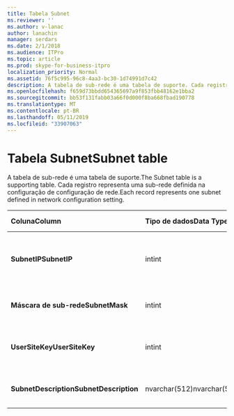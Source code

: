 ```yaml
---
title: Tabela Subnet
ms.reviewer: ''
ms.author: v-lanac
author: lanachin
manager: serdars
ms.date: 2/1/2018
ms.audience: ITPro
ms.topic: article
ms.prod: skype-for-business-itpro
localization_priority: Normal
ms.assetid: 76f5c995-96c8-4aa3-bc30-1d74991d7c42
description: A tabela de sub-rede é uma tabela de suporte. Cada registro representa uma sub-rede definida na configuração de configuração de rede.
ms.openlocfilehash: f659d73bbdd654365697a9f853fbb48162e1bba2
ms.sourcegitcommit: bb53f131fabb03a66f0d000f8ba668fbad190778
ms.translationtype: MT
ms.contentlocale: pt-BR
ms.lasthandoff: 05/11/2019
ms.locfileid: "33907063"
---
```

# <a name="subnet-table"></a><span data-ttu-id="3ba7f-104">Tabela Subnet</span><span class="sxs-lookup"><span data-stu-id="3ba7f-104">Subnet table</span></span>
 
<span data-ttu-id="3ba7f-105">A tabela de sub-rede é uma tabela de suporte.</span><span class="sxs-lookup"><span data-stu-id="3ba7f-105">The Subnet table is a supporting table.</span></span> <span data-ttu-id="3ba7f-106">Cada registro representa uma sub-rede definida na configuração de configuração de rede.</span><span class="sxs-lookup"><span data-stu-id="3ba7f-106">Each record represents one subnet defined in network configuration setting.</span></span>
  
|<span data-ttu-id="3ba7f-107">**Coluna**</span><span class="sxs-lookup"><span data-stu-id="3ba7f-107">**Column**</span></span>|<span data-ttu-id="3ba7f-108">**Tipo de dados**</span><span class="sxs-lookup"><span data-stu-id="3ba7f-108">**Data Type**</span></span>|<span data-ttu-id="3ba7f-109">**Chave/índice**</span><span class="sxs-lookup"><span data-stu-id="3ba7f-109">**Key/Index**</span></span>|<span data-ttu-id="3ba7f-110">**Detalhes**</span><span class="sxs-lookup"><span data-stu-id="3ba7f-110">**Details**</span></span>|
|:-----|:-----|:-----|:-----|
|<span data-ttu-id="3ba7f-111">**SubnetIP**</span><span class="sxs-lookup"><span data-stu-id="3ba7f-111">**SubnetIP**</span></span> <br/> |<span data-ttu-id="3ba7f-112">int</span><span class="sxs-lookup"><span data-stu-id="3ba7f-112">int</span></span>  <br/> |<span data-ttu-id="3ba7f-113">Primária, estrangeira</span><span class="sxs-lookup"><span data-stu-id="3ba7f-113">Primary, Foreign</span></span>  <br/> |<span data-ttu-id="3ba7f-114">Representação de inteiro para o IP da sub-rede.</span><span class="sxs-lookup"><span data-stu-id="3ba7f-114">Integer representation for the subnet IP.</span></span>  <br/> |
|<span data-ttu-id="3ba7f-115">**Máscara de sub-rede**</span><span class="sxs-lookup"><span data-stu-id="3ba7f-115">**SubnetMask**</span></span> <br/> |<span data-ttu-id="3ba7f-116">int</span><span class="sxs-lookup"><span data-stu-id="3ba7f-116">int</span></span>  <br/> ||<span data-ttu-id="3ba7f-117">Máscara de sub-rede.</span><span class="sxs-lookup"><span data-stu-id="3ba7f-117">Subnet mask.</span></span>  <br/> |
|<span data-ttu-id="3ba7f-118">**UserSiteKey**</span><span class="sxs-lookup"><span data-stu-id="3ba7f-118">**UserSiteKey**</span></span> <br/> |<span data-ttu-id="3ba7f-119">int</span><span class="sxs-lookup"><span data-stu-id="3ba7f-119">int</span></span>  <br/> |<span data-ttu-id="3ba7f-120">Externa</span><span class="sxs-lookup"><span data-stu-id="3ba7f-120">Foreign</span></span>  <br/> |<span data-ttu-id="3ba7f-121">Referenciado de [UserSite table](usersite.md).</span><span class="sxs-lookup"><span data-stu-id="3ba7f-121">Referenced from the [UserSite table](usersite.md).</span></span>  <br/> |
|<span data-ttu-id="3ba7f-122">**SubnetDescription**</span><span class="sxs-lookup"><span data-stu-id="3ba7f-122">**SubnetDescription**</span></span> <br/> |<span data-ttu-id="3ba7f-123">nvarchar(512)</span><span class="sxs-lookup"><span data-stu-id="3ba7f-123">nvarchar(512)</span></span>  <br/> ||<span data-ttu-id="3ba7f-124">A descrição para a sub-rede.</span><span class="sxs-lookup"><span data-stu-id="3ba7f-124">The description for the subnet.</span></span>  <br/> |
   

